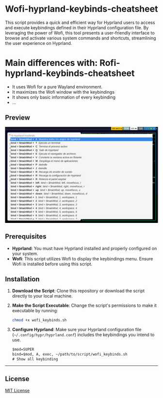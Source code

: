 # Wofi-hyprland-keybinds-cheatsheet

This script provides a quick and efficient way for Hyprland users to access and execute keybindings defined in their Hyprland configuration file. By leveraging the power of Wofi, this tool presents a user-friendly interface to browse and activate various system commands and shortcuts, streamlining the user experience on Hyprland.

# Main differences with: Rofi-hyprland-keybinds-cheatsheet

+ It uses Wofi for a pure Wayland environment.
+ It maximizes the Wofi window with the keybindings
+ It shows only basic information of every keybinding
+ ... 

## Preview

![wofi-hyprland-keybinds-cheatsheet Preview](./preview.png)


## Prerequisites

- **Hyprland**: You must have Hyprland installed and properly configured on your system.
- **Wofi**: This script utilizes Wofi to display the keybindings menu. Ensure Wofi is installed before using this script.

## Installation

1. **Download the Script**: Clone this repository or download the script directly to your local machine.
2. **Make the Script Executable**: Change the script's permissions to make it executable by running:

    ```bash
    chmod +x wofi_keybinds.sh
    ```

3. **Configure Hyprland**: Make sure your Hyprland configuration file (`~/.config/hypr/hyprland.conf`) includes the keybindings you intend to use.
    ```
    $mod=SUPER
    bind=$mod, A, exec, ~/path/to/script/wofi_keybinds.sh               # Show all keybinding
    ```

---

## License

[MIT License](LICENSE)
